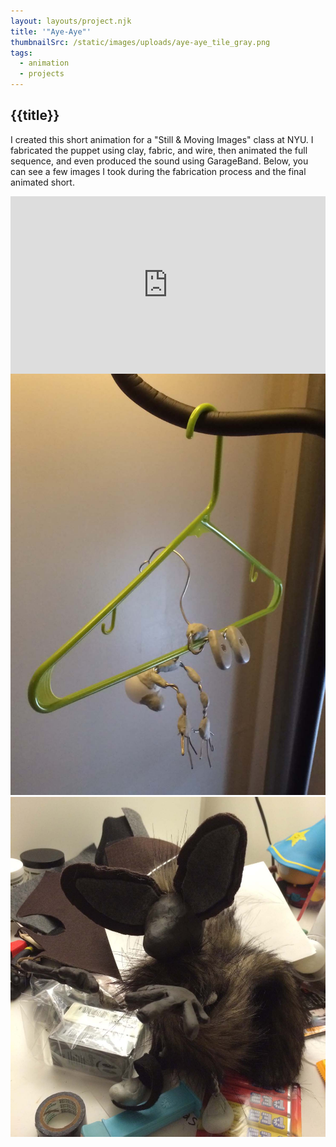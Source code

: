 ```yaml
---
layout: layouts/project.njk
title: '"Aye-Aye"'
thumbnailSrc: /static/images/uploads/aye-aye_tile_gray.png
tags:
  - animation
  - projects
---
```

## {{title}}

I created this short animation for a "Still & Moving Images" class at NYU. I fabricated the puppet using clay, fabric, and wire, then animated the full sequence, and even produced the sound using GarageBand. Below, you can see a few images I took during the fabrication process and the final animated short.

<div style="position: relative; padding-bottom: 56.25%; padding-top: 25px height: 0;"><iframe style="position: absolute; top: 0; left: 0; width: 100%; height: 100%;" src="https://www.youtube.com/embed/ofZSLZJiZF0" frameborder="0" allow="accelerometer; autoplay; encrypted-media; gyroscope; picture-in-picture" allowfullscreen></iframe></div>

<div class="frame"><img src="/static/images/uploads/img_1757.jpg" alt=""></img></div>

<div class="frame"><img src="/static/images/uploads/img_1783.jpg" alt=""></img></div>
